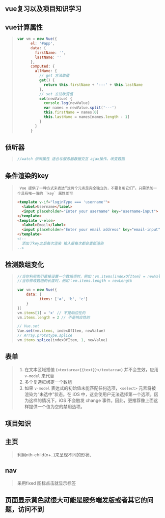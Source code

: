 ## vue复习以及项目知识学习

## vue计算属性

> ```js
> var vm = new Vue({
>       el: '#app',
>       data: {
>         firstName: '',
>         lastName: ''
>       },
>       computed: {
>         allName: {
>           // get 方法取值
>           get() {
>             return this.firstName + '---' + this.lastName
>           },
>           // set 方法改变值
>           set(newValue) {
>             console.log(newValue)
>             var names = newValue.split('---')
>             this.firstName = names[0]
>             this.lastName = names[names.length - 1]
>           }
>         }     
>       }
> ```
>
>  

## 侦听器

> ```js
> //watch 侦听属性 适合与服务器数据交互 ajax操作。改变数据
> ```
>
>  

## 条件渲染的key

> ``` Vue 提供了一种方式来表达“这两个元素是完全独立的，不要复用它们”。只需添加一个具有唯一值的 `key` 属性即可```
>
> ```html
> <template v-if="loginType === 'username'">
>   <label>Username</label>
>   <input placeholder="Enter your username" key="username-input">
> </template>
> <template v-else>
>   <label>Email</label>
>   <input placeholder="Enter your email address" key="email-input">
> </template>
> <!--
> 	添加了key之后每次渲染 输入框每次都会重新渲染
> -->
> ```
>
>  

## 检测数组变化

> ```js
> //当你利用索引直接设置一个数组项时，例如：vm.items[indexOfItem] = newValue
> //当你修改数组的长度时，例如：vm.items.length = newLength
> 
> var vm = new Vue({
>     data: {
>       	items: ['a', 'b', 'c']
>     }
> })
> vm.items[1] = 'x' // 不是响应性的
> vm.items.length = 2 // 不是响应性的
> ```
>
> ```js
> // Vue.set
> Vue.set(vm.items, indexOfItem, newValue)
> // Array.prototype.splice
> vm.items.splice(indexOfItem, 1, newValue)
> ```
>
> 

## 表单

> 1. 在文本区域插值 (`<textarea>{{text}}</textarea>`) 并不会生效，应用 `v-model` 来代替
> 2. 多个复选框绑定一个数组
> 3. 如果 `v-model` 表达式的初始值未能匹配任何选项，`<select>` 元素将被渲染为“未选中”状态。在 iOS 中，这会使用户无法选择第一个选项。因为这样的情况下，iOS 不会触发 change 事件。因此，更推荐像上面这样提供一个值为空的禁用选项。

## 项目知识

## 主页 

> 利用nth-child(n+..)来呈现不同的形状、

## nav

>  采用fixed  图标点击就显示标签

## 页面显示黄色就很大可能是服务端发版或者其它的问题，访问不到
